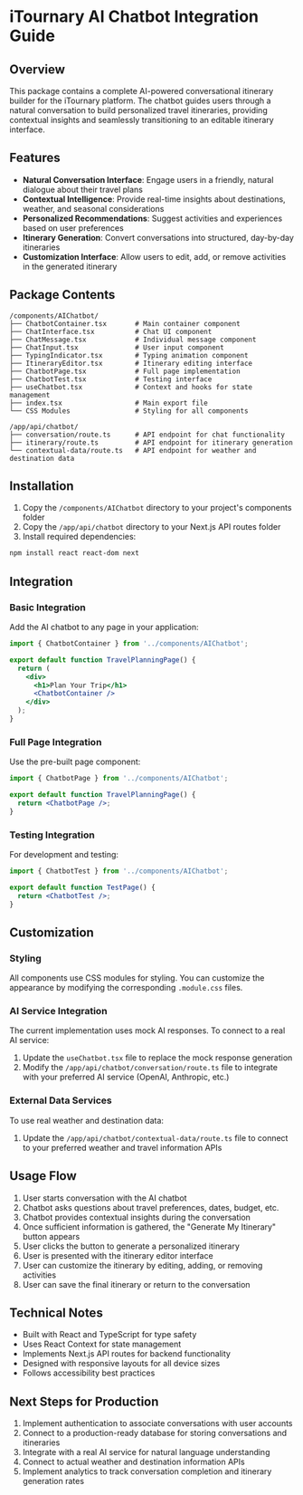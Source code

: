 # iTournary AI Chatbot Integration Guide

## Overview

This package contains a complete AI-powered conversational itinerary builder for the iTournary platform. The chatbot guides users through a natural conversation to build personalized travel itineraries, providing contextual insights and seamlessly transitioning to an editable itinerary interface.

## Features

- **Natural Conversation Interface**: Engage users in a friendly, natural dialogue about their travel plans
- **Contextual Intelligence**: Provide real-time insights about destinations, weather, and seasonal considerations
- **Personalized Recommendations**: Suggest activities and experiences based on user preferences
- **Itinerary Generation**: Convert conversations into structured, day-by-day itineraries
- **Customization Interface**: Allow users to edit, add, or remove activities in the generated itinerary

## Package Contents

```
/components/AIChatbot/
├── ChatbotContainer.tsx       # Main container component
├── ChatInterface.tsx          # Chat UI component
├── ChatMessage.tsx            # Individual message component
├── ChatInput.tsx              # User input component
├── TypingIndicator.tsx        # Typing animation component
├── ItineraryEditor.tsx        # Itinerary editing interface
├── ChatbotPage.tsx            # Full page implementation
├── ChatbotTest.tsx            # Testing interface
├── useChatbot.tsx             # Context and hooks for state management
├── index.tsx                  # Main export file
└── CSS Modules                # Styling for all components

/app/api/chatbot/
├── conversation/route.ts      # API endpoint for chat functionality
├── itinerary/route.ts         # API endpoint for itinerary generation
└── contextual-data/route.ts   # API endpoint for weather and destination data
```

## Installation

1. Copy the `/components/AIChatbot` directory to your project's components folder
2. Copy the `/app/api/chatbot` directory to your Next.js API routes folder
3. Install required dependencies:

```bash
npm install react react-dom next
```

## Integration

### Basic Integration

Add the AI chatbot to any page in your application:

```jsx
import { ChatbotContainer } from '../components/AIChatbot';

export default function TravelPlanningPage() {
  return (
    <div>
      <h1>Plan Your Trip</h1>
      <ChatbotContainer />
    </div>
  );
}
```

### Full Page Integration

Use the pre-built page component:

```jsx
import { ChatbotPage } from '../components/AIChatbot';

export default function TravelPlanningPage() {
  return <ChatbotPage />;
}
```

### Testing Integration

For development and testing:

```jsx
import { ChatbotTest } from '../components/AIChatbot';

export default function TestPage() {
  return <ChatbotTest />;
}
```

## Customization

### Styling

All components use CSS modules for styling. You can customize the appearance by modifying the corresponding `.module.css` files.

### AI Service Integration

The current implementation uses mock AI responses. To connect to a real AI service:

1. Update the `useChatbot.tsx` file to replace the mock response generation
2. Modify the `/app/api/chatbot/conversation/route.ts` file to integrate with your preferred AI service (OpenAI, Anthropic, etc.)

### External Data Services

To use real weather and destination data:

1. Update the `/app/api/chatbot/contextual-data/route.ts` file to connect to your preferred weather and travel information APIs

## Usage Flow

1. User starts conversation with the AI chatbot
2. Chatbot asks questions about travel preferences, dates, budget, etc.
3. Chatbot provides contextual insights during the conversation
4. Once sufficient information is gathered, the "Generate My Itinerary" button appears
5. User clicks the button to generate a personalized itinerary
6. User is presented with the itinerary editor interface
7. User can customize the itinerary by editing, adding, or removing activities
8. User can save the final itinerary or return to the conversation

## Technical Notes

- Built with React and TypeScript for type safety
- Uses React Context for state management
- Implements Next.js API routes for backend functionality
- Designed with responsive layouts for all device sizes
- Follows accessibility best practices

## Next Steps for Production

1. Implement authentication to associate conversations with user accounts
2. Connect to a production-ready database for storing conversations and itineraries
3. Integrate with a real AI service for natural language understanding
4. Connect to actual weather and destination information APIs
5. Implement analytics to track conversation completion and itinerary generation rates
